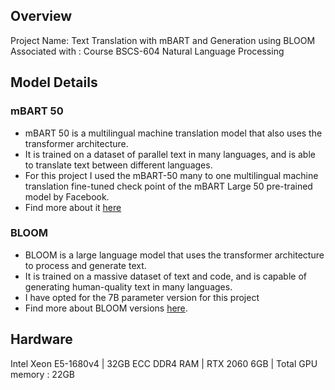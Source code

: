 ## Overview

Project Name: Text Translation with mBART and Generation using BLOOM
Associated with : Course BSCS-604 Natural Language Processing

## Model Details

### mBART 50
- mBART 50 is a multilingual machine translation model that also uses the transformer architecture. 
- It is trained on a dataset of parallel text in many languages, and is able to translate text between different languages.
- For this project I used the mBART-50 many to one multilingual machine translation fine-tuned check point of the mBART Large 50 pre-trained model by Facebook.
- Find more about it [here](https://huggingface.co/facebook/mbart-large-50-many-to-one-mmt)

### BLOOM
- BLOOM is a large language model that uses the transformer architecture to process and generate text.
- It is trained on a massive dataset of text and code, and is capable of generating human-quality text in many languages.
- I have opted for the 7B parameter version for this project
- Find more about BLOOM versions [here](https://huggingface.co/docs/transformers/en/model_doc/bloom).


## Hardware

Intel Xeon E5-1680v4 | 32GB ECC DDR4 RAM | RTX 2060 6GB | Total GPU memory : 22GB

